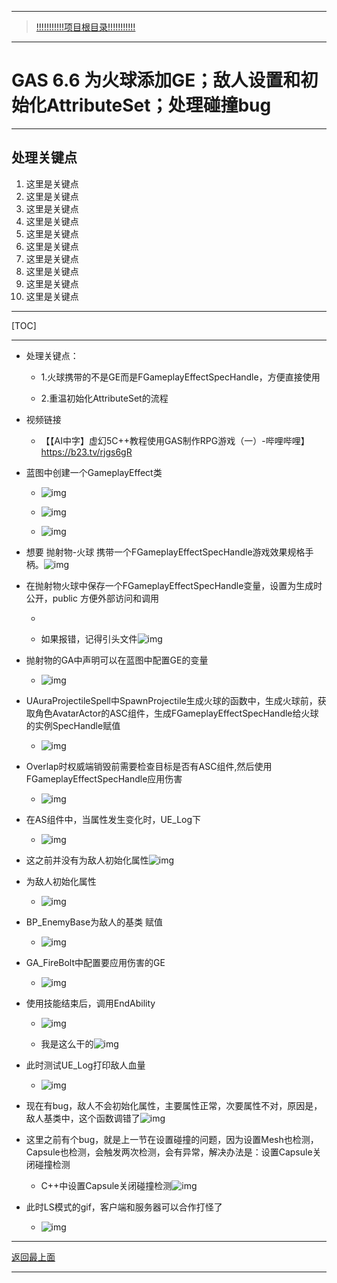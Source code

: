 ___________________________________________________________________________________________
> [!!!!!!!!!!!项目根目录!!!!!!!!!!!](./!!!!!!!!!!!项目目录!!!!!!!!!!!.md)

___________________________________________________________________________________________

# GAS 6.6 为火球添加GE；敌人设置和初始化AttributeSet；处理碰撞bug
___________________________________________________________________________________________
## 处理关键点
1. 这里是关键点
2. 这里是关键点
3. 这里是关键点
4. 这里是关键点
5. 这里是关键点
6. 这里是关键点
7. 这里是关键点
8. 这里是关键点
9. 这里是关键点
10. 这里是关键点
___________________________________________________________________________________________

[TOC]

___________________________________________________________________________________________

- 处理关键点：

  - 1.火球携带的不是GE而是FGameplayEffectSpecHandle，方便直接使用

  - 2.重温初始化AttributeSet的流程

- 视频链接

  - 【【AI中字】虚幻5C++教程使用GAS制作RPG游戏（一）-哔哩哔哩】 https://b23.tv/rjgs6gR

- 蓝图中创建一个GameplayEffect类

  - ![img](https://api2.mubu.com/v3/document_image/25165450_7e3794f8-9440-4c3f-c63a-f44ebb875dc8.png)

  - ![img](https://api2.mubu.com/v3/document_image/25165450_f004a599-320d-450e-ed8d-8fcccee43369.png)

  - ![img](https://api2.mubu.com/v3/document_image/25165450_068761b4-a1e4-4d3f-d027-6ee754ca2549.png)

- 想要 抛射物-火球 携带一个FGameplayEffectSpecHandle游戏效果规格手柄。![img](https://api2.mubu.com/v3/document_image/1fd23487-a206-43e5-b2e8-8447f0cdd1c3.jpg)

- 在抛射物火球中保存一个FGameplayEffectSpecHandle变量，设置为生成时公开，public 方便外部访问和调用

  - 

    

    - 如果报错，记得引头文件![img](https://api2.mubu.com/v3/document_image/25165450_c831b79d-ce62-4e1a-fcd1-63d1b4ef818d.png)

- 抛射物的GA中声明可以在蓝图中配置GE的变量

  - ![img](https://api2.mubu.com/v3/document_image/25165450_619013af-5c9c-4c97-8ff7-fa121f0c0f6a.png)

- UAuraProjectileSpell中SpawnProjectile生成火球的函数中，生成火球前，获取角色AvatarActor的ASC组件，生成FGameplayEffectSpecHandle给火球的实例SpecHandle赋值

  - ![img](https://api2.mubu.com/v3/document_image/25165450_fc251e89-f5a7-4049-86f1-fc105b1ec389.png)

- Overlap时权威端销毁前需要检查目标是否有ASC组件,然后使用FGameplayEffectSpecHandle应用伤害

  - ![img](https://api2.mubu.com/v3/document_image/25165450_2d70886f-977c-4ce2-f97c-e6a5280a950f.png)

- 在AS组件中，当属性发生变化时，UE_Log下

  - ![img](https://api2.mubu.com/v3/document_image/25165450_125051cd-0ce2-443d-e390-9a5995d04fc5.png)

- 这之前并没有为敌人初始化属性![img](https://api2.mubu.com/v3/document_image/dae0e689-481d-454c-84b7-2c648c0968c4.jpg)

- 为敌人初始化属性

  - ![img](https://api2.mubu.com/v3/document_image/25165450_e5569996-9352-4a2b-c4bd-4e130256b7b5.png)

- BP_EnemyBase为敌人的基类 赋值

  - ![img](https://api2.mubu.com/v3/document_image/25165450_eb127506-61c9-426b-e175-865708f58189.png)

- GA_FireBolt中配置要应用伤害的GE

  - ![img](https://api2.mubu.com/v3/document_image/25165450_282a7108-5f0a-45ff-90a7-e148a6389e28.png)

- 使用技能结束后，调用EndAbility

  - ![img](https://api2.mubu.com/v3/document_image/107696f6-7c8c-4d48-8dc4-0a369a091a34.jpg)

  - 我是这么干的![img](https://api2.mubu.com/v3/document_image/25165450_ab3fc116-f246-423d-8524-dba1652a3eeb.png)

- 此时测试UE_Log打印敌人血量

  - ![img](https://api2.mubu.com/v3/document_image/c22e82db-47ac-4fdc-ae2c-9d3535c098f4.jpg)

- 现在有bug，敌人不会初始化属性，主要属性正常，次要属性不对，原因是，敌人基类中，这个函数调错了![img](https://api2.mubu.com/v3/document_image/25165450_82db009d-4449-4160-96a5-94723ed03d9e.png)

- 这里之前有个bug，就是上一节在设置碰撞的问题，因为设置Mesh也检测，Capsule也检测，会触发两次检测，会有异常，解决办法是：设置Capsule关闭碰撞检测

  

  - C++中设置Capsule关闭碰撞检测![img](https://api2.mubu.com/v3/document_image/25165450_c561f420-a0d1-4e5a-b85c-5ed4e12ce81b.png)

- 此时LS模式的gif，客户端和服务器可以合作打怪了

  

  - ![img](https://api2.mubu.com/v3/document_image/25165450_3d37eb8c-2b20-4dc2-c116-81229833fa54.png)

___________________________________________________________________________________________

[返回最上面](#处理关键点)
___________________________________________________________________________________________
